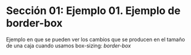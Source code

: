 # Sección 01: Ejemplo 01. Ejemplo de border-box

Ejemplo en que se pueden ver los cambios que se producen en el tamaño de una caja cuando usamos box-sizing: *border-box*

